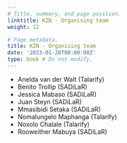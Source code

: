 ```yaml
---
# Title, summary, and page position.
linktitle: KZN - Organising team
weight: 12

# Page metadata.
title: KZN - Organising team
date: '2023-01-28T00:00:00Z'
type: book # Do not modify.
---
```



- Anelda van der Walt (Talarify)
- Benito Trollip (SADiLaR)
- Jessica Mabaso (SADiLaR)
- Juan Steyn (SADiLaR)
- Mmasibidi Setaka (SADiLaR)
- Nomalungelo Maphanga (Talarify)
- Noxolo Chalale (Talarify)
- Rooweither Mabuya (SADiLaR)


